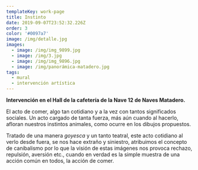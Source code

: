```yaml
---
templateKey: work-page
title: Instinto
date: 2019-09-07T23:52:32.226Z
order: 3
color: '#0097a7'
image: /img/detalle.jpg
images:
  - image: /img/img_9899.jpg
  - image: /img/3.jpg
  - image: /img/img_9896.jpg
  - image: /img/panorámica-matadero.jpg
tags:
  - mural
  - intervención artística
---
```

**Intervención en el Hall de la cafetería de la Nave 12 de Naves Matadero.**

El acto de comer, algo tan cotidiano y a la vez con tantos significados sociales. Un acto cargado de tanta fuerza, más aún cuando al hacerlo, afloran nuestros instintos animales, como ocurre en los dibujos propuestos.

Tratado de una manera _goyesca_ y un tanto teatral, este acto cotidiano al verlo desde fuera, se nos hace extraño y siniestro, atribuimos el concepto de canibalismo por lo que la visión de estas imágenes nos provoca rechazo, repulsión, aversión etc., cuando en verdad es la simple muestra de una acción común en todos, la acción de comer.
